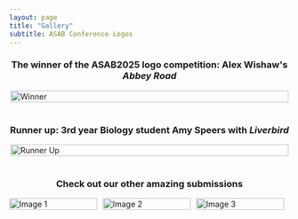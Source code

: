 ```yaml
---
layout: page
title: "Gallery"
subtitle: ASAB Conference Logos
---
```


<h3 align="center">The winner of the ASAB2025 logo competition: Alex Wishaw's <em>Abbey Road</em></h3>  

<div style="display: flex; justify-content: center;">
  <img src="/assets/img/" alt="Winner" style="max-width: 500px; width: 100%; height: auto;">
</div>

<br>

<h3 align="center">Runner up: 3rd year Biology student Amy Speers with <em>Liverbird</em></h3>  

<div style="display: flex; justify-content: center;">
  <img src="/assets/img/" alt="Runner Up" style="max-width: 500px; width: 100%; height: auto;">
</div>

<br>

<h3 align="center">Check out our other <b>amazing</b> submissions</h3>  

<div style="display: flex; flex-wrap: wrap; gap: 10px;">
  <div style="width: calc(33.33% - 10px);">
    <img src="/assets/img/" alt="Image 1" style="width: 100%; height: auto;">
  </div>
  <div style="width: calc(33.33% - 10px);">
    <img src="/assets/img/" alt="Image 2" style="width: 100%; height: auto;">
  </div>
  <div style="width: calc(33.33% - 10px);">
    <img src="/assets/img/" alt="Image 3" style="width: 100%; height: auto;">
  </div>
  <!-- Add more images here as needed -->
</div>
